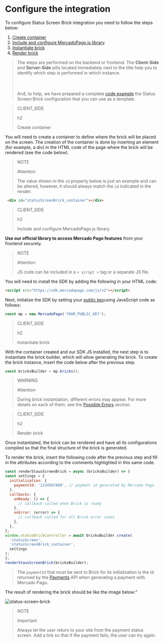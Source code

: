 # Configure the integration

To configure Status Screen Brick integration you need to follow the steps below:

1. [Create container](#bookmark_create_container)
2. [Include and configure MercadoPago.js library](#bookmark_include_and_configure_mercadopago.js_library)
3. [Instantiate brick](#bookmark_instantiate_brick)
4. [Render brick](#bookmark_render_brick)

> The steps are performed on the backend or frontend. The **Client-Side** and **Server-Side** pills located immediately next to the title help you to identify which step is performed in which instance. <br/></br>
> <br/></br>
> And, to help, we have prepared a complete [code example](/developers/en/docs/checkout-bricks/status-screen-brick/code-example) the Status Screen Brick configuration that you can use as a template.

> CLIENT_SIDE
>
> h2
>
> Create container

You will need to create a container to define where the brick will be placed on the screen. The creation of the container is done by inserting an element (for example, a div) in the HTML code of the page where the brick will be rendered (see the code below).

> NOTE
> 
> Attention
>
> The value shown in the `id` property below is just an example and can be altered, however, it should always match the `id` indicated in the render.

```html
 <div id="statusScreenBrick_container"></div>
```

> CLIENT_SIDE
>
> h2
>
> Include and configure MercadoPago.js library

**Use our official library to access Mercado Pago features** from your frontend securely.

> NOTE
>
> Attention
>
> JS code can be included in a `< script >` tag or a separate JS file.

You will need to install the SDK by adding the following in your HTML code:

```html
<script src="https://sdk.mercadopago.com/js/v2"></script>
```

Next, initialize the SDK by setting your [public key](/developers/en/guides/additional-content/credentials/credentials)using JavaScript code as follows:

```javascript
const mp = new MercadoPago('YOUR_PUBLIC_KEY');
```

> CLIENT_SIDE
>
> h2
>
> Instantiate brick

With the container created and our SDK JS installed, the next step is to instantiate the brick builder, which will allow generating the brick. To create the brick instance, insert the code below after the previous step.

```javascript
const bricksBuilder = mp.bricks();
```

> WARNING
>
> Attention
>
> During brick instantiation, different errors may appear. For more details on each of them, see the [Possible Errors](/developers/en/docs/checkout-bricks/additional-content/possible-errors) section.

> CLIENT_SIDE
>
> h2
>
> Render brick

Once instantiated, the brick can be rendered and have all its configurations compiled so that the final structure of the brick is generated.

To render the brick, insert the following code after the previous step and fill in the attributes according to the comments highlighted in this same code.

```javascript
const renderStausScreenBrick = async (bricksBuilder) => {
const settings = {
  initialization: {
    paymentId: '1234567890', // payment id generated by Mercado Pago
  },
  callbacks: {
    onReady: () => {
      // callback called when Brick is ready
    },
    onError: (error) => {
      // callback called for all Brick error cases
    },
  },
};
window.statusBrickController = await bricksBuilder.create(
  'statusScreen',
  'statusScreenBrick_container',
  settings
);
};
renderStausScreenBrick(bricksBuilder);
```

> The `paymentId` that must be sent to Brick for its initialization is the id returned by the [Payments](/developers/en/reference/payments/_payments/post) API when generating a payment with Mercado Pago.

The result of rendering the brick should be like the image below:”

![status-screen-brick](checkout-bricks/status-screen-brick-en.jpg)

> NOTE
>
> Important
>
> Always let the user return to your site from the payment status screen. Add a link so that if the payment fails, the user can try again.